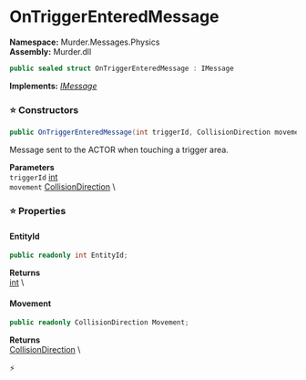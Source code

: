 # OnTriggerEnteredMessage

**Namespace:** Murder.Messages.Physics \
**Assembly:** Murder.dll

```csharp
public sealed struct OnTriggerEnteredMessage : IMessage
```

**Implements:** _[IMessage](../..//Bang/Components/IMessage.html)_

### ⭐ Constructors
```csharp
public OnTriggerEnteredMessage(int triggerId, CollisionDirection movement)
```

Message sent to the ACTOR when touching a trigger area.

**Parameters** \
`triggerId` [int](https://learn.microsoft.com/en-us/dotnet/api/System.Int32?view=net-7.0) \
`movement` [CollisionDirection](../..//Murder/Utilities/CollisionDirection.html) \

### ⭐ Properties
#### EntityId
```csharp
public readonly int EntityId;
```

**Returns** \
[int](https://learn.microsoft.com/en-us/dotnet/api/System.Int32?view=net-7.0) \
#### Movement
```csharp
public readonly CollisionDirection Movement;
```

**Returns** \
[CollisionDirection](../..//Murder/Utilities/CollisionDirection.html) \


⚡